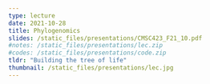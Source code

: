```yaml
---
type: lecture
date: 2021-10-28
title: Phylogenomics
slides: /static_files/presentations/CMSC423_F21_10.pdf
#notes: /static_files/presentations/lec.zip
#codes: /static_files/presentations/code.zip
tldr: "Building the tree of life"
thumbnail: /static_files/presentations/lec.jpg
---
```

